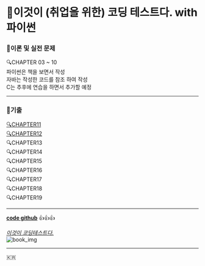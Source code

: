 # :book:이것이 (취업을 위한) 코딩 테스트다. with 파이썬

### :page_with_curl:이론 및 실전 문제

:mag:CHAPTER 03 ~ 10<br/>
파이썬은 책을 보면서 작성<br/>
자바는 작성한 코드를 참조 하여 작성<br/>
C는 추후에 연습을 하면서 추가할 예정

---

### :page_with_curl:기출

[:mag:CHAPTER11](/CHAPTER11/CHAPTER11.md "CHAPTER11의 문제 상황")<br/>
[:mag:CHAPTER12](/CHAPTER11/CHAPTER12.md "CHAPTER12의 문제 상황")<br/>
:mag:CHAPTER13<br/>
:mag:CHAPTER14<br/>
:mag:CHAPTER15<br/>
:mag:CHAPTER16<br/>
:mag:CHAPTER17<br/>
:mag:CHAPTER18<br/>
:mag:CHAPTER19<br/>

---

**[code github](https://github.com/ndb796/python-for-coding-test "나동빈님의 깃")**
:+1::+1::+1:

_[이것이 코딩테스트다.](https://www.hanbit.co.kr/store/books/look.php?p_code=B8945183661 "한빛미디어 페이지")_<br/>
![book_img](https://www.hanbit.co.kr/data/books/B8945183661_l.jpg "Book Cover")

---

:kr:
